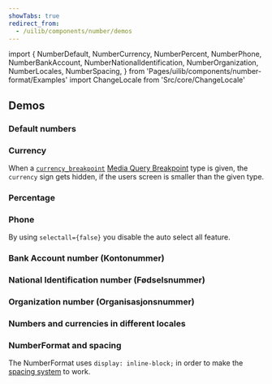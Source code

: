 ```yaml
---
showTabs: true
redirect_from:
  - /uilib/components/number/demos
---
```


import {
NumberDefault,
NumberCurrency,
NumberPercent,
NumberPhone,
NumberBankAccount,
NumberNationalIdentification,
NumberOrganization,
NumberLocales,
NumberSpacing,
} from 'Pages/uilib/components/number-format/Examples'
import ChangeLocale from 'Src/core/ChangeLocale'

## Demos

<ChangeLocale label="Locale used in the demos:" label_direction="vertical" />

### Default numbers

<NumberDefault />

### Currency

When a [`currency_breakpoint`](/uilib/components/number-format/properties) [Media Query Breakpoint](/uilib/usage/layout/media-queries#media-queries-properties-table) type is given, the `currency` sign gets hidden, if the users screen is smaller than the given type.

<NumberCurrency />

### Percentage

<NumberPercent />

### Phone

By using `selectall={false}` you disable the auto select all feature.

<NumberPhone />

### Bank Account number (Kontonummer)

<NumberBankAccount />

### National Identification number (Fødselsnummer)

<NumberNationalIdentification />

### Organization number (Organisasjonsnummer)

<NumberOrganization />

### Numbers and currencies in different locales

<NumberLocales />

### NumberFormat and spacing

The NumberFormat uses `display: inline-block;` in order to make the [spacing system](/uilib/components/space) to work.

<NumberSpacing />
